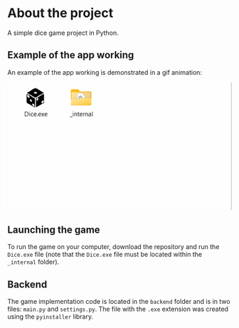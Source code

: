 # About the project
A simple dice game project in Python.

## Example of the app working
An example of the app working is demonstrated in a gif animation:

![Example of app work](assets/Example_of_app_work.gif)

## Launching the game
To run the game on your computer, download the repository and run the `Dice.exe` file (note that the `Dice.exe` file must be located within the `_internal` folder).

## Backend
The game implementation code is located in the `backend` folder and is in two files: `main.py` and `settings.py`. The file with the `.exe` extension was created using the `pyinstaller` library.